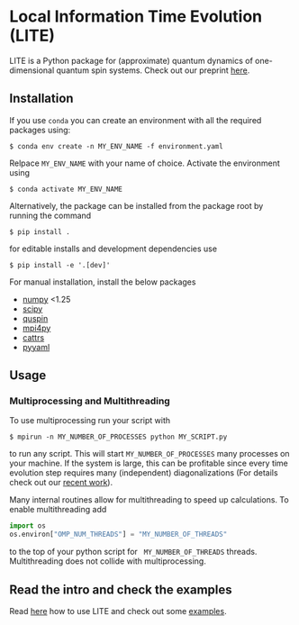 # Local Information Time Evolution (LITE)
LITE is a Python package for (approximate) quantum dynamics of one-dimensional quantum spin
systems. Check out our preprint [here](https://arxiv.org/pdf/2310.06036).
## Installation

If you use ```conda```  you can create an environment 
with all the required packages using:
```console
$ conda env create -n MY_ENV_NAME -f environment.yaml
```
Relpace ```MY_ENV_NAME``` with your name of choice. 
Activate the environment using
```console
$ conda activate MY_ENV_NAME
```
Alternatively, the package can be installed from the package root by running
the command
```console
$ pip install .
```
for editable installs and development dependencies use
```console
$ pip install -e '.[dev]'
```
For manual installation, install the below packages
+ [numpy](https://numpy.org) <1.25
+ [scipy](https://scipy.org)
+ [quspin](https://quspin.github.io/QuSpin/Installation.html)
+ [mpi4py](https://anaconda.org/conda-forge/mpi4py)
+ [cattrs](https://pypi.org/project/cattrs/)
+ [pyyaml](https://pypi.org/project/pyaml/)

## Usage
### Multiprocessing and Multithreading
To use multiprocessing run your script with
```console
$ mpirun -n MY_NUMBER_OF_PROCESSES python MY_SCRIPT.py
```
to run any script. This will start ```MY_NUMBER_OF_PROCESSES``` many processes on
your machine. If the system is large, this can be profitable since every time evolution
step requires many (independent) diagonalizations (For details check out our [recent work](https://arxiv.org/pdf/2310.06036)).

Many internal routines allow for multithreading to speed up calculations. To enable
multithreading add
```python
import os
os.environ["OMP_NUM_THREADS"] = "MY_NUMBER_OF_THREADS"
```
to the top of your python script for ``` MY_NUMBER_OF_THREADS``` threads.
Multithreading does not collide with multiprocessing.

## Read the intro and check the examples
Read [here]((https://ctfle.github.io/lite/)) how to use LITE and check out some [examples](https://github.com/ctfle/lite/tree/main/examples).
